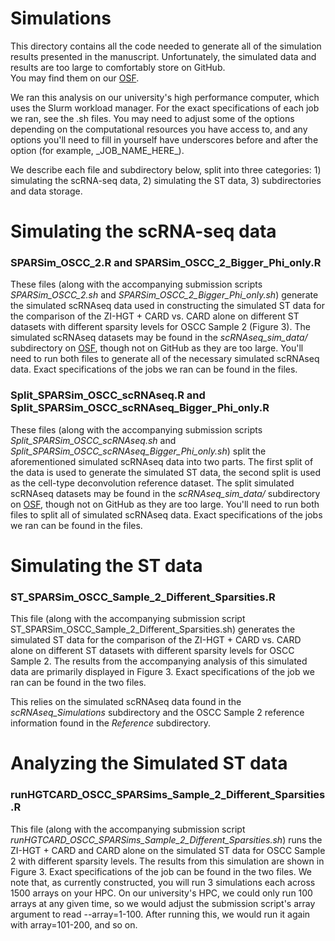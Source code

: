 # Simulations

This directory contains all the code needed to generate all of the simulation results presented in the manuscript.
Unfortunately, the simulated data and results are too large to comfortably store on GitHub.  
You may find them on our [OSF](https://osf.io/kygsx/).

We ran this analysis on our university's high performance computer, which uses the Slurm workload manager.
For the exact specifications of each job we ran, see the .sh files.  You may need to adjust some of the
options depending on the computational resources you have access to, and any options you'll need to fill in yourself have 
underscores before and after the option (for example, \_JOB\_NAME\_HERE\_).

We describe each file and subdirectory below, split into three categories: 1) simulating the scRNA-seq data, 2) simulating the ST data, 3) subdirectories and data storage.

# Simulating the scRNA-seq data

### SPARSim_OSCC_2.R and SPARSim_OSCC_2_Bigger_Phi_only.R

These files (along with the accompanying submission scripts _SPARSim_OSCC_2.sh_ and _SPARSim_OSCC_2_Bigger_Phi_only.sh_) generate the simulated scRNAseq data used in constructing the simulated
ST data for the comparison of the ZI-HGT + CARD vs. CARD alone on different ST datasets with different
sparsity levels for OSCC Sample 2 (Figure 3).  The simulated scRNAseq datasets may be found in the _scRNAseq_sim_data/_ subdirectory on [OSF](https://osf.io/kygsx/), though not on GitHub as they are too large.
You'll need to run both files to generate all of the necessary simulated scRNAseq data.  Exact specifications
of the jobs we ran can be found in the files.

### Split_SPARSim_OSCC_scRNAseq.R and Split_SPARSim_OSCC_scRNAseq_Bigger_Phi_only.R

These files (along with the accompanying submission scripts _Split_SPARSim_OSCC_scRNAseq.sh_ and _Split_SPARSim_OSCC_scRNAseq_Bigger_Phi_only.sh_) split the aforementioned simulated scRNAseq data into 
two parts.  The first split of the data is used to generate the simulated ST data, the second split is used
as the cell-type deconvolution reference dataset.  The split simulated scRNAseq datasets may be found in the _scRNAseq_sim_data/_ subdirectory on [OSF](https://osf.io/kygsx/), though not on GitHub as they are too large.
You'll need to run both files to split all of simulated scRNAseq data.  Exact specifications
of the jobs we ran can be found in the files.

# Simulating the ST data

### ST_SPARSim_OSCC_Sample_2_Different_Sparsities.R

This file (along with the accompanying submission script ST_SPARSim_OSCC_Sample_2_Different_Sparsities.sh) generates
the simulated ST data for the comparison of the ZI-HGT + CARD vs. CARD alone on different ST datasets with different
sparsity levels for OSCC Sample 2.  The results from the accompanying analysis of this simulated data are primarily displayed in Figure 3.  Exact specifications
of the job we ran can be found in the two files.

This relies on the simulated scRNAseq data found in the _scRNAseq_Simulations_ subdirectory and the OSCC Sample 2
reference information found in the _Reference_ subdirectory.

# Analyzing the Simulated ST data

### runHGTCARD_OSCC_SPARSims_Sample_2_Different_Sparsities.R

This file (along with the accompanying submission script _runHGTCARD_OSCC_SPARSims_Sample_2_Different_Sparsities.sh_) runs the ZI-HGT + CARD and CARD alone on the simulated ST data for OSCC Sample 2 with different sparsity levels.  The results from this simulation are shown in Figure 3.  Exact specifications of the job can be found in the two files.  We note that, as currently constructed, you will run 3 simulations each across 1500 arrays on your HPC.  On our university's HPC, we could only run 100 arrays at any given time, so we would adjust the submission script's array argument to read --array=1-100.  After running this, we would run it again with array=101-200, and so on.

